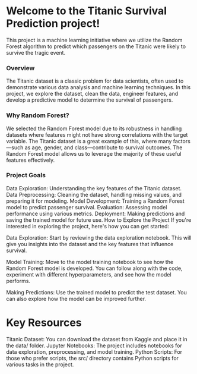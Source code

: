 # Welcome to the Titanic Survival Prediction project!

This project is a machine learning initiative where we utilize the Random Forest algorithm to predict which passengers on the Titanic were likely to survive the tragic event.

### Overview
The Titanic dataset is a classic problem for data scientists, often used to demonstrate various data analysis and machine learning techniques. In this project, we explore the dataset, clean the data, engineer features, and develop a predictive model to determine the survival of passengers.

### Why Random Forest?
We selected the Random Forest model due to its robustness in handling datasets where features might not have strong correlations with the target variable. The Titanic dataset is a great example of this, where many factors—such as age, gender, and class—contribute to survival outcomes. The Random Forest model allows us to leverage the majority of these useful features effectively.

### Project Goals
Data Exploration: Understanding the key features of the Titanic dataset.
Data Preprocessing: Cleaning the dataset, handling missing values, and preparing it for modeling.
Model Development: Training a Random Forest model to predict passenger survival.
Evaluation: Assessing model performance using various metrics.
Deployment: Making predictions and saving the trained model for future use.
How to Explore the Project
If you're interested in exploring the project, here's how you can get started:

Data Exploration: Start by reviewing the data exploration notebook. This will give you insights into the dataset and the key features that influence survival.

Model Training: Move to the model training notebook to see how the Random Forest model is developed. You can follow along with the code, experiment with different hyperparameters, and see how the model performs.

Making Predictions: Use the trained model to predict the test dataset. You can also explore how the model can be improved further.

# Key Resources
Titanic Dataset: You can download the dataset from Kaggle and place it in the data/ folder.
Jupyter Notebooks: The project includes notebooks for data exploration, preprocessing, and model training.
Python Scripts: For those who prefer scripts, the src/ directory contains Python scripts for various tasks in the project.
